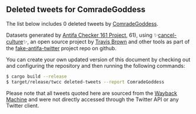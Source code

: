 ## Deleted tweets for ComradeGoddess

The list below includes 0 deleted tweets by
[ComradeGoddess](https://twitter.com/ComradeGoddess).



Datasets generated by [Antifa Checker 161 Project](https://twitter.com/antifacheck161), 61), using ✨[cancel-culture](https://github.com/travisbrown/cancel-culture)✨, an open source project by 
[Travis Brown](https://twitter.com/travisbrown) and other tools as part of the 
[fake-antifa-twitter](https://github.com/antifacheck161/fake-antifa-twitter) project repo on github.

You can create your own updated version of this document by checking out and configuring the
repository and then running the following commands:

```bash
$ cargo build --release
$ target/release/twcc deleted-tweets --report ComradeGoddess
```

Please note that all tweets quoted here are sourced from the
[Wayback Machine](https://web.archive.org) and were not directly accessed through the Twitter API or
any Twitter client.

